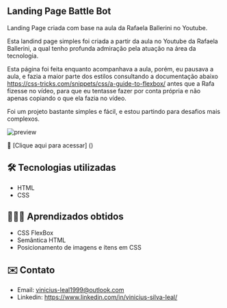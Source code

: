## Landing Page Battle Bot

Landing Page criada com base na aula da Rafaela Ballerini no Youtube.

Esta landind page simples foi criada a partir da aula no Youtube da Rafaela Ballerini, a qual tenho profunda admiração pela atuação na área da tecnologia.

Esta página foi feita enquanto acompanhava a aula, porém, eu pausava a aula, e fazia a maior parte dos estilos consultando a documentação abaixo https://css-tricks.com/snippets/css/a-guide-to-flexbox/ antes que a Rafa fizesse no vídeo, para que eu tentasse fazer por conta própria e não apenas copiando o que ela fazia no vídeo.

Foi um projeto bastante simples e fácil, e estou partindo para desafios mais complexos.


![preview](assets/.github/preview.png)

🔗 [Clique aqui para acessar] ()

## 🛠️ Tecnologias utilizadas

- HTML
- CSS

## 👨🏻‍💻 Aprendizados obtidos

- CSS FlexBox
- Semântica HTML
- Posicionamento de imagens e ítens em CSS


## ✉️ Contato
- Email: vinicius-leal1999@outlook.com
- Linkedin: https://www.linkedin.com/in/vinicius-silva-leal/